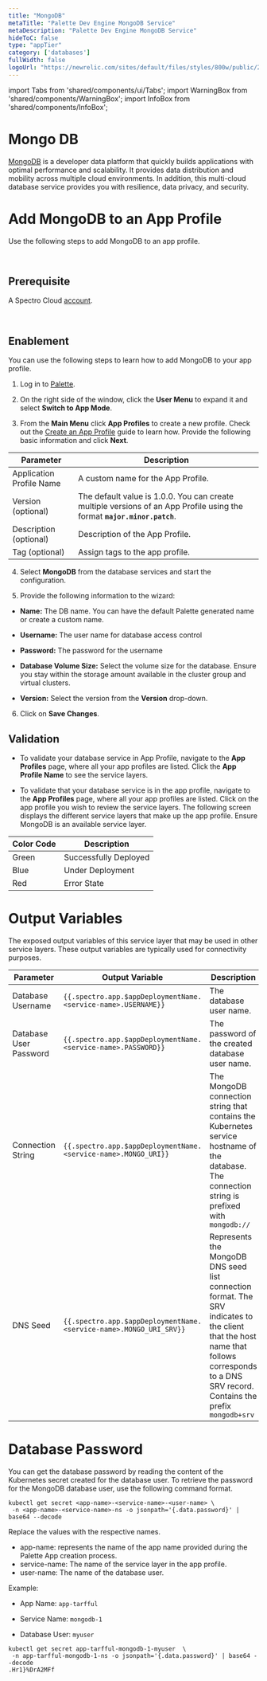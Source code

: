 ```yaml
---
title: "MongoDB"
metaTitle: "Palette Dev Engine MongoDB Service"
metaDescription: "Palette Dev Engine MongoDB Service"
hideToC: false
type: "appTier"
category: ['databases']
fullWidth: false
logoUrl: "https://newrelic.com/sites/default/files/styles/800w/public/2021-10/mongo_logo.jpg?itok=Z1PabBZB"
---
```


import Tabs from 'shared/components/ui/Tabs';
import WarningBox from 'shared/components/WarningBox';
import InfoBox from 'shared/components/InfoBox';


# Mongo DB

[MongoDB](https://www.mongodb.com/) is a developer data platform that quickly builds applications with optimal performance and scalability. It provides data distribution and mobility across multiple cloud environments. In addition, this multi-cloud database service provides you with resilience, data privacy, and security.

# Add MongoDB to an App Profile

Use the following steps to add MongoDB to an app profile.

<br />

## Prerequisite

A Spectro Cloud [account](https://www.spectrocloud.com/get-started/).

<br />

## Enablement

You can use the following steps to learn how to add MongoDB to your app profile.

1. Log in to [Palette](console.spectrocloud.com).


2. On the right side of the window, click the **User Menu** to expand it and select **Switch to App Mode**.


3. From the **Main Menu** click **App Profiles** to create a new profile. Check out the [Create an App Profile](/devx/app-profile/create-app-profile/) guide to learn how. Provide the following basic information and click **Next**.

|         **Parameter**   | **Description**  |
|-------------------------|-----------------|
|Application Profile Name | A custom name for the App Profile.|
|Version (optional)       | The default value is 1.0.0. You can create multiple versions of an App Profile using the format **`major.minor.patch`**.
|Description (optional)   | Description of the App Profile. | 
|Tag (optional)           | Assign tags to the app profile.|
 
 
4. Select **MongoDB** from the database services and start the configuration.
  

5. Provide the following information to the wizard:
  * **Name:** The DB name. You can have the default Palette generated name or create a custom name. 
  * **Username:** The user name for database access control
  * **Password:** The password for the username
  * **Database Volume Size:** Select the volume size for the database. Ensure you stay within the storage amount available in the cluster group and virtual clusters.  

  * **Version:** Select the version from the **Version** drop-down. 

6. Click on **Save Changes**.
## Validation

* To validate your database service in App Profile, navigate to the **App Profiles** page, where all your app profiles are listed. Click the **App Profile Name** to see the service layers.


* To validate that your database service is in the app profile, navigate to the **App Profiles** page, where all your app profiles are listed. Click on the app profile you wish to review the service layers. The following screen displays the different service layers that make up the app profile. Ensure MongoDB is an available service layer.


|**Color Code**| **Description**|
|--------------|--------------|
|Green|Successfully Deployed|
|Blue |Under Deployment|
|Red  |Error State|


# Output Variables

The exposed output variables of this service layer that may be used in other service layers. These output variables are typically used for connectivity purposes.

| Parameter              | Output Variable                                                                     | Description                                     |
|------------------------|-------------------------------------------------------------------------------------|-------------------------------------------------|
| Database Username      | `{{.spectro.app.$appDeploymentName.<service-name>.USERNAME}}`              | The database user name.                         |
| Database User Password | `{{.spectro.app.$appDeploymentName.<service-name>.PASSWORD}}`              | The password of the created database user name. |
| Connection String       | `{{.spectro.app.$appDeploymentName.<service-name>.MONGO_URI}}`      | The MongoDB connection string that contains the Kubernetes service hostname of the database. The connection string is prefixed with `mongodb://`
| DNS Seed           | `{{.spectro.app.$appDeploymentName.<service-name>.MONGO_URI_SRV}}` | Represents the MongoDB DNS seed list connection format. The SRV indicates to the client that the host name that follows corresponds to a DNS SRV record. Contains the prefix `mongodb+srv` |


# Database Password

You can get the database password by reading the content of the Kubernetes secret created for the database user. To retrieve the password for the MongoDB database user, use the following command format. 

```
kubectl get secret <app-name>-<service-name>-<user-name> \
 -n <app-name>-<service-name>-ns -o jsonpath='{.data.password}' | base64 --decode
```

Replace the values with the respective names.

  * app-name: represents the name of the  app name provided during the Palette App creation process.
  * service-name: The name of the service layer in the app profile.
  * user-name: The name of the database user.


Example: 

- App Name: `app-tarfful`

- Service Name: `mongodb-1`

- Database User: `myuser`

```
kubectl get secret app-tarfful-mongodb-1-myuser  \
 -n app-tarfful-mongodb-1-ns -o jsonpath='{.data.password}' | base64 --decode
.Hr1}%DrA2MFf
```




